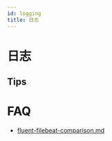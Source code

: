 ```yaml
---
id: logging
title: 日志
---
```


# 日志
## Tips

# FAQ

* [fluent-filebeat-comparison.md](https://gist.github.com/StevenACoffman/4e267f0f60c8e7fcb3f77b9e504f3bd7)
